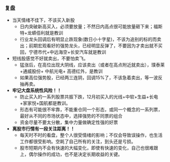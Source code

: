 ### 复盘

* 当天情绪不佳下，不该买入新股
  * 日内突破新高买入，必须要放量；不然日内高点很可能放量砸下来；福斯特+龙蟒佰利就是教训
  * 行业龙头回调后有明显止跌现象(数日小十字星)，不该为追别的标的而卖出；前期宏观看好的强势龙头，已经明显反弹了，不要因为才卖出就不买回，宁德市代+中远海空+长安汽车就是教训
* 短线股感觉不好就卖出，不要怕卖飞。
  * 猛涨后，在高位出现大阴线，应该卖出（或者在高点附近就卖出），璞泰莱+通威股份+ 中航光电+ 高德红外，是教训
  * 如果高位强势股，已经两三连阴，回调15%了，不该急着卖出，等一波反抽再卖。
* **牢记大盘系统性风险！！** 
  * 防止买入的一系列股票共振下跌，12月初买入的光线+中软+生益+长电+家家悦+国航都是教训。
  * 形态有可能很不牢靠，不能重仓同一个形态，或同一个概念的一系列票，最好从不同的市场状态中，选择强势的不同票的组合
  * 资金尽量不要太分散，集中力量做确定性强的好票
* **离股市行情有一段关注距离！！**
  * 每天时不时的看盘，整个人很受情绪的影响；不仅会导致误操作，也生活工作都很受影响。空耗了自己所有的关注，到头还是亏损。
  * 股市短期内不会有快速的大幅变化，即使有快速的变化，自己也很难跟上，偶尔操作的成功，也不是决定长期收益的关键。

